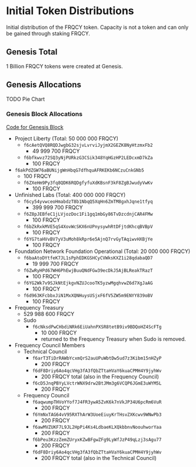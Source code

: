 # Initial Token Distributions

Initial distribution of the FRQCY token.
Capacity is not a token and can only be gained through staking FRQCY.

## Genesis Total

1 Billion FRQCY tokens were created at Genesis.

## Genesis Allocations

TODO Pie Chart

### Genesis Block Allocations

[Code for Genesis Block](https://github.com/LibertyDSNP/frequency/blob/v0.9.29/node/service/src/chain_spec/frequency.rs)

- Project Liberty (Total: 50 000 000 FRQCY)
  - `f6cAetQVQ8RQDJwgbG32sjvLvrviJyjmX2GEZK8NyHtzmxFb2`
    - 49 999 700 FRQCY
  - `f6bfkwvz72SQ3yNjPURkzG3CSik348YqHGzHP2LEDcxmD7kZa`
    - 100 FRQCY
- `f6akPdZGW76aBUNijgWnHbqG7dfhquAFRKEKb6NCzuCnkGNb5`
    - 100 FRQCY
  - `f6ZXeHm9Py3fq8QDK6RQDgfyfuXdKBsnF3kF8ZgBJwudyVwKv`
    - 100 FRQCY
- Unfinished Labs (Total: 400 000 000 FRQCY)
  - `f6cy54yvwceoHmabdzT8b1NbqQ5XqHn6ZmTM8gxhJqne1tfyq`
    - 399 999 700 FRQCY
  - `f6Z8pJEBfeC1jLVjozDoc1Fi1gq1mbGy86TvDzcdnjCAR4FMw`
    - 100 FRQCY
  - `f6bZkRxkMVE5qS4XovWcSKX6nUPnysywhRtDFjtdKhcqBVBpV`
    - 100 FRQCY
  - `f6YG7taHVvBV7yV3uMoh8kRpr6e5AjnQ7rvGyTAqiwvHXBjYe`
    - 100 FRQCY
- Foundation Network Foundation Operational (Total: 20 000 000 FRQCY)
  - `f6baAtoDYtfeK7JL1sPphEDKGSHCyCVWksKXZ1i28qdabaQD7`
    - 19 999 700 FRQCY
  - `f6ZwRyHPd67WH6PhEwjBuuQNdFGw39ecDkJ5AjBLReakTRazT`
    - 100 FRQCY
  - `f6YG2Wk7v9SJkNtEjkgvNZUJcooTK5yzwMgqhvwZ6d7XgJaAG`
    - 100 FRQCY
  - `f6d963KFcbbxJiN1MxXQNHuysUSjxF6fV5ZW5m9ENYY839oBV`
    - 100 FRQCY
- Frequency Treasury
  - 529 988 600 FRQCY
  - Sudo
    - `f6cNksdPwCHbdiNRk6EiUahnPXSR8tetB9iv9BDQoHZ4ScFTg`
      - 10 000 FRQCY
      - returned to the Frequency Treasury when Sudo is removed.
- Frequency Council Members
  - Technical Council
    - `f6arT3TiDrRAWbYcxmQrS2auUPuWbtDw5ud7z3Kibm15nHZyP`
      - 200 FRQCY
    - `f6dF8Driy6Ao4qcVHg3fA3fQbZTtaHVaY6kuaCPMH4Y9jyhWv`
      - 200 FRQCY total (also in the Frequency Council)
    - `f6cD5JnqPBYyLVctrWNX9drw2BtJMm3g6VCQP6JGmE3uWYM5L`
      - 200 FRQCY
  - Frequency Council
    - `f6aqwumpTHVoYYof7J4FR3ywA5ZvK6k7nVkJP34U6pcRm6VuR`
      - 200 FRQCY
    - `f6YmNxTAG64vV95RXThArW3UoeEiuyKrTHsvZXKcwv9WNwPb3`
      - 200 FRQCY
    - `f6awMVZUKF7L9JL2HpPi4Ks4LdbaeKLXQkbbnvNoouhworYaa`
      - 200 FRQCY
    - `f6bPeu3KzzZemZUryxKZwBFgwZFg9LyWfJzP49qLzj3sAgu77`
      - 200 FRQCY
    - `f6dF8Driy6Ao4qcVHg3fA3fQbZTtaHVaY6kuaCPMH4Y9jyhWv`
      - 200 FRQCY total (also in the Technical Council)
